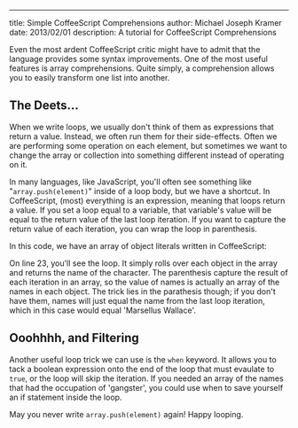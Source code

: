 ---
title: Simple CoffeeScript Comprehensions
author: Michael Joseph Kramer
date: 2013/02/01
description: A tutorial for CoffeeScript Comprehensions

Even the most ardent CoffeeScript critic might have to admit that the language provides some syntax improvements. One of the most useful features is array comprehensions. Quite simply, a comprehension allows you to easily transform one list into another.

## The Deets...
When we write loops, we usually don't think of them as expressions that return a value. Instead, we often run them for their side-effects. Often we are performing some operation on each element, but sometimes we want to change the array or collection into something different instead of operating on it.

In many languages, like JavaScript, you'll often see something like "<code>array.push(element)</code>" inside of a loop body, but we have a shortcut. In CoffeeScript, (most) everything is an expression, meaning that loops return a value. If you set a loop equal to a variable, that variable's value will be equal to the return value of the last loop iteration. If you want to capture the return value of each iteration, you can wrap the loop in parenthesis.

In this code, we have an array of object literals written in CoffeeScript:
<script src="https://gist.github.com/987e7e33ce613fda2c3e.js"></script>

On line 23, you'll see the loop. It simply rolls over each object in the array and returns the name of the character. The parenthesis capture the result of each iteration in an array, so the value of names is actually an array of the names in each object. The trick lies in the parathesis though; if you don't have them, names will just equal the name from the last loop iteration, which in this case would equal 'Marsellus Wallace'.

## Ooohhhh, and Filtering
Another useful loop trick we can use is the <code>when</code> keyword. It allows you to tack a boolean expression onto the end of the loop that must evaulate to <code>true</code>, or the loop will skip the iteration. If you needed an array of the names that had the occupation of 'gangster', you could use when to save yourself an if statement inside the loop.
<script src="https://gist.github.com/01d0f33a7e176ac7db58.js"></script>

May you never write <code>array.push(element)</code> again! Happy looping.
